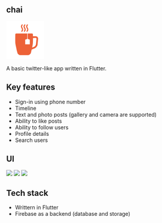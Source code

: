 ## chai
<img src="assets/app_icon.png" width="100">

A basic twitter-like app written in Flutter.

## Key features
* Sign-in using phone number
* Timeline
* Text and photo posts (gallery and camera are supported)
* Ability to like posts
* Ability to follow users
* Profile details
* Search users

## UI
<img src="https://user-images.githubusercontent.com/3294452/150686475-5be145c6-2bd9-4288-9642-bc28aaffa525.png" width="319"> <img src="https://user-images.githubusercontent.com/3294452/150686533-02b229f8-8501-4389-a707-f9dc771709ba.png" width="319"> <img src="https://user-images.githubusercontent.com/3294452/150686370-4635e2d5-0a91-43d4-99d6-64e99b0b51e0.png" width="319"> 

## Tech stack
* Writtern in Flutter
* Firebase as a backend (database and storage)
